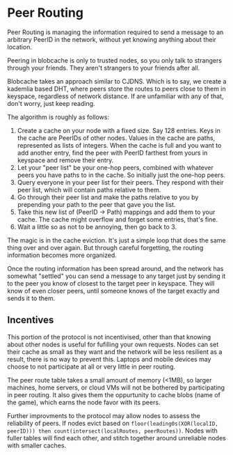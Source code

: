 # Peer Routing

Peer Routing is managing the information required to send a message to an arbitrary PeerID in the network, without yet knowing anything about their location.

Peering in blobcache is only to trusted nodes, so you only talk to strangers through your friends.
They aren't strangers to your friends after all.

Blobcache takes an approach similar to CJDNS.
Which is to say, we create a kademlia based DHT, where peers store the routes to peers close to them in keyspace, regardless of network distance.
If are unfamiliar with any of that, don't worry, just keep reading.

The algorithm is roughly as follows:
1. Create a cache on your node with a fixed size. Say 128 entries. Keys in the cache are PeerIDs of other nodes. Values in the cache are paths, represented as lists of integers.
When the cache is full and you want to add another entry, find the peer with PeerID farthest from yours in keyspace and remove their entry.
2. Let your "peer list" be your one-hop peers, combined with whatever peers you have paths to in the cache.
So initially just the one-hop peers.
3. Query everyone in your peer list for their peers.
They respond with their peer list, which will contain paths relative to them.
4. Go through their peer list and make the paths relative to you by prepending your path to the peer that gave you the list.
5. Take this new list of (PeerID -> Path) mappings and add them to your cache.  The cache might overflow and forget some entries, that's fine.
6. Wait a little so as not to be annoying, then go back to 3.

The magic is in the cache eviction.
It's just a simple loop that does the same thing over and over again.
But through careful forgetting, the routing information becomes more organized.

Once the routing information has been spread around, and the network has somewhat "settled" you can send a message to any target just by sending it to the peer you know of closest to the target peer in keyspace.
They will know of even closer peers, until someone knows of the target exactly and sends it to them.

## Incentives
This portion of the protocol is not incentivised, other than that knowing about other nodes is useful for fufilling your own requests.
Nodes can set their cache as small as they want and the network will be less resilient as a result, there is no way to prevent this.
Laptops and mobile devices may choose to not participate at all or very little in peer routing.

The peer route table takes a small amount of memory (<1MB), so larger machines, home servers, or cloud VMs will not be bothered by participating in peer routing.
It also gives them the oppurtunity to cache blobs (name of the game), which earns the node favor with its peers.

Further improvments to the protocol may allow nodes to assess the reliability of peers.
If nodes evict based on `floor(leading0s(XOR(localID, peerID))) then count(intersect(localRoutes, peerRoutes))`.
Nodes with fuller tables will find each other, and stitch together around unreliable nodes with smaller caches.
